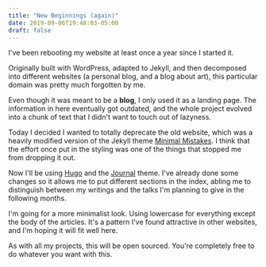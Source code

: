 ```yaml
---
title: "New Beginnings (again)"
date: 2019-09-06T19:48:03-05:00
draft: false
---
```


I've been rebooting my website at least once a year since I started it.

Originally built with WordPress, adapted to Jekyll, and then decomposed into
different websites (a personal blog, and a blog about art), this particular
domain was pretty much forgotten by me.

Even though it was meant to be a **blog**, I only used it as a landing page.
The information in here eventually got outdated, and the whole project evolved
into a chunk of text that I didn't want to touch out of lazyness.

Today I decided I wanted to totally deprecate the old website, which was a 
heavily modified version of the Jekyll theme [Minimal Mistakes][minimal-mistakes].
I think that the effort once put in the styling was one of the things that stopped
me from dropping it out.

Now I'll be using [Hugo][hugo] and the [Journal][journal] theme. I've already done
some changes so it allows me to put different sections in the index, abling me to
distinguish between my writings and the talks I'm planning to give in the following
months.

I'm going for a more minimalist look. Using lowercase for everything except the body
of the articles. It's a pattern I've found attractive in other websites, and I'm hoping
it will fit well here.

As with all my projects, this will be open sourced. You're completely free to do
whatever you want with this.

[minimal-mistakes]:https://github.com/mmistakes/minimal-mistakes
[hugo]:https://gohugo.io/
[journal]:https://github.com/dashdashzako/hugo-journal
